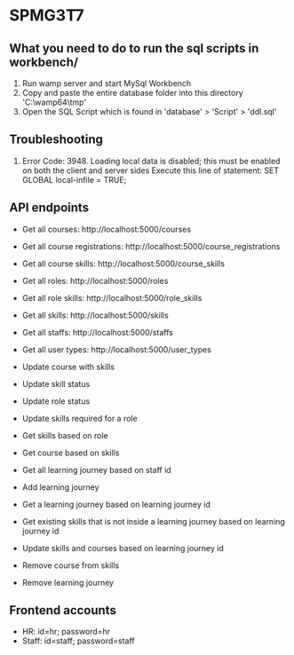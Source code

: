 # SPMG3T7

## What you need to do to run the sql scripts in workbench/
1. Run wamp server and start MySql Workbench
2. Copy and paste the entire database folder into this directory 'C:\wamp64\tmp'
3. Open the SQL Script which is found in 'database' > 'Script' > 'ddl.sql'

## Troubleshooting
1. Error Code: 3948. Loading local data is disabled; this must be enabled on both the client and server sides
   Execute this line of statement: SET GLOBAL local-infile = TRUE;
   
## API endpoints
- Get all courses: http://localhost:5000/courses
- Get all course registrations: http://localhost:5000/course_registrations
- Get all course skills: http://localhost:5000/course_skills
- Get all roles: http://localhost:5000/roles
- Get all role skills: http://localhost:5000/role_skills
- Get all skills: http://localhost:5000/skills
- Get all staffs: http://localhost:5000/staffs
- Get all user types: http://localhost:5000/user_types

- Update course with skills
- Update skill status
- Update role status
- Update skills required for a role
- Get skills based on role
- Get course based on skills

- Get all learning journey based on staff id
- Add learning journey 
- Get a learning journey based on learning journey id
- Get existing skills that is not inside a learning journey based on learning journey id
- Update skills and courses based on learning journey id
- Remove course from skills
- Remove learning journey

## Frontend accounts
- HR: id=hr; password=hr
- Staff: id=staff; password=staff